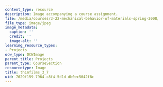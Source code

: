 ```yaml
---
content_type: resource
description: Image accompanying a course assignment.
file: /media/courses/3-22-mechanical-behavior-of-materials-spring-2008/7629f1597964c8f45d1ddb0ec5042f8c_thinfilms_3_7.jpg
file_type: image/jpeg
image_metadata:
  caption: ''
  credit: ''
  image-alt: ''
learning_resource_types:
- Projects
ocw_type: OCWImage
parent_title: Projects
parent_type: CourseSection
resourcetype: Image
title: thinfilms_3_7
uid: 7629f159-7964-c8f4-5d1d-db0ec5042f8c
---
```

